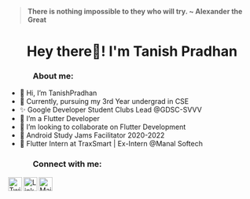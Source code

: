 > **There is nothing impossible to they who will try.  ~ Alexander the Great**

<h1 align="center">Hey there👋! I'm Tanish Pradhan </h1>

<h3 style="left: 50px; position:relative;">About me:</h3>

- 👋 Hi, I’m TanishPradhan
- 👀 Currently, pursuing my 3rd Year undergrad in CSE
- ✨ Google Developer Student Clubs Lead @GDSC-SVVV
- 🌱 I’m a Flutter Developer
- 💞️ I’m looking to collaborate on Flutter Development
- 📱 Android Study Jams Facilitator 2020-2022
- 💙 Flutter Intern at TraxSmart | Ex-Intern @Manal Softech



<h3 style="left: 50px; position:relative;">Connect with me:</h3>

<a href="https://twitter.com/tanish_pradhan"><img align="left" title="Twitter - Tanish Pradhan" alt="Twitter" height="28px" src="https://img.icons8.com/fluency/48/000000/twitter.png"/></a>
<a href="https://www.linkedin.com/in/tanish-pradhan/"><img align="left" title="LinkedIn - Tanish Pradhan" alt="LinkedIn" height="28px" src="https://image.flaticon.com/icons/png/512/174/174857.png" /></a>
<a href="mailto:tanish.pradhan4@gmail.com"><img align="left" title="Mail - Tanish Pradhan" alt="Mail" height="28px" src="https://image.flaticon.com/icons/png/512/281/281769.png" /></a>

<!---
TanishPradhan/TanishPradhan is a ✨ special ✨ repository because its `README.md` (this file) appears on your GitHub profile.
You can click the Preview link to take a look at your changes.
--->
